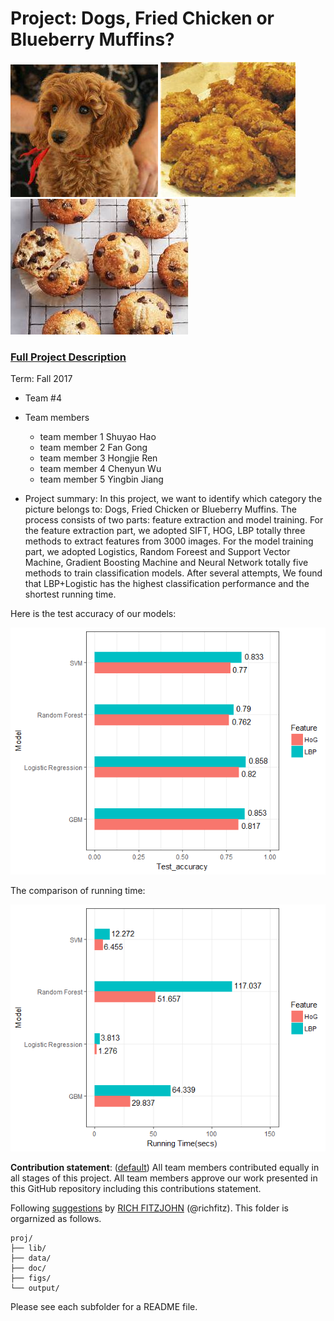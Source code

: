 # Project: Dogs, Fried Chicken or Blueberry Muffins?
![image](figs/img_0074.jpg)
![image](figs/img_1282.jpg)
![image](figs/img_0028.jpg)

### [Full Project Description](doc/project3_desc.md)

Term: Fall 2017

+ Team #4
+ Team members
	+ team member 1  Shuyao Hao
	+ team member 2  Fan Gong
	+ team member 3  Hongjie Ren
	+ team member 4  Chenyun Wu
	+ team member 5  Yingbin Jiang

+ Project summary: In this project, we want to identify which category the picture belongs to: Dogs, Fried Chicken or Blueberry Muffins. The process consists of two parts: feature extraction and model training. 
For the feature extraction part, we adopted SIFT, HOG, LBP totally three methods to extract features from 3000 images. 
For the model training part, we adopted Logistics, Random Foreest and Support Vector Machine, Gradient Boosting Machine and Neural Network totally five methods to train classification models. 
After several attempts, We found that LBP+Logistic has the highest classification performance and the shortest running time.

Here is the test accuracy of our models:

![image](figs/Test_accuracy.png)


The comparison of running time:

![image](figs/Running_Time.png)
	
**Contribution statement**: ([default](doc/a_note_on_contributions.md)) All team members contributed equally in all stages of this project. All team members approve our work presented in this GitHub repository including this contributions statement. 

Following [suggestions](http://nicercode.github.io/blog/2013-04-05-projects/) by [RICH FITZJOHN](http://nicercode.github.io/about/#Team) (@richfitz). This folder is orgarnized as follows.

```
proj/
├── lib/
├── data/
├── doc/
├── figs/
└── output/
```

Please see each subfolder for a README file.
